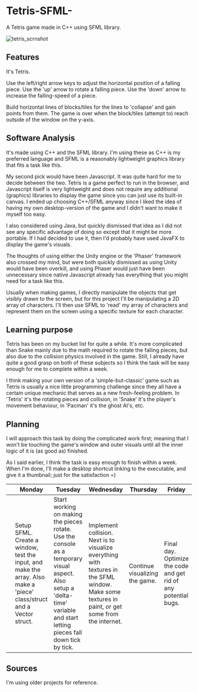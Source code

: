 # Tetris-SFML-
A Tetris game made in C++ using SFML library.

![tetris_scrnshot](https://user-images.githubusercontent.com/31830553/69095053-d88d7780-0a51-11ea-931b-ee0abbd12080.png)

## Features
It's Tetris.

Use the left/right arrow keys to adjust the horizontal position of a falling piece.
Use the 'up' arrow to rotate a falling piece.
Use the 'down' arrow to increase the falling-speed of a piece.

Build horizontal lines of blocks/tiles for the lines to 'collapse' and gain points from them.
The game is over when the block/tiles (attempt to) reach outside of the window on the y-axis.

## Software Analysis
It's made using C++ and the SFML library. I'm using these as C++ is my preferred language and SFML is a reasonably lightweight graphics library that fits a task like this. 

My second pick would have been Javascript. It was quite hard for me to decide between the two. Tetris is a game perfect to run in the browser, and Javascript itself is very lightweight and does not require any additional (graphics) libraries to display the game since you can just use its built-in canvas. I ended up choosing C++/SFML anyway since I liked the idea of having my own desktop-version of the game and I didn't want to make it myself too easy.

I also considered using Java, but quickly dismissed that idea as I did not see any specific advantage of doing so except that it might be more portable. If I had decided to use it, then I'd probably have used JavaFX to display the game's visuals.

The thoughts of using either the Unity engine or the 'Phaser' framework also crossed my mind, but were both quickly dismissed as using Unity would have been overkill, and using Phaser would just have been unnecessary since native Javascript already has everything that you might need for a task like this.

Usually when making games, I directly manipulate the objects that get visibly drawn to the screen, but for this project I'll be manipulating a 2D array of characters. I'll then use SFML to 'read' my array of characters and represent them on the screen using a specific texture for each character.

## Learning purpose
Tetris has been on my bucket list for quite a while. It's more complicated than Snake mainly due to the math required to rotate the falling pieces, but also due to the collision physics involved in the game. Still, I already have quite a good grasp on both of these subjects so I think the task will be easy enough for me to complete within a week.

I think making your own version of a 'simple-but-classic' game such as Tetris is usually a nice little programming challenge since they all have a certain unique mechanic that serves as a new fresh-feeling problem. In 'Tetris' it's the rotating pieces and collision, in 'Snake' it's the player's movement behaviour, in 'Pacman' it's the ghost AI's, etc.

## Planning 
I will approach this task by doing the complicated work first; meaning that I won't be touching the game's window and outer visuals until all the inner logic of it is (as good as) finished.

As I said earlier, I think the task is easy enough to finish within a week. When I'm done, I'll make a desktop shortcut linking to the executable, and give it a thumbnail; just for the satisfaction =)

| | Monday | Tuesday | Wednesday | Thursday | Friday |
| --- | --- | --- | --- | --- | --- |
||Setup SFML. Create a window, test the input, and make the array. Also make a 'piece' class/struct and a Vector struct.|Start working on making the pieces rotate. Use the console as a temporary visual aspect. Also setup a 'delta-time' variable and start letting pieces fall down tick by tick.|Implement collision. Next is to visualize everything with textures in the SFML window. Make some textures in paint, or get some from the internet.|Continue visualizing the game.|Final day. Optimize the code and get rid of any potential bugs.

## Sources
I'm using older projects for reference.

